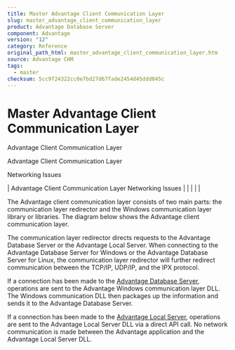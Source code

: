 ```yaml
---
title: Master Advantage Client Communication Layer
slug: master_advantage_client_communication_layer
product: Advantage Database Server
component: Advantage
version: "12"
category: Reference
original_path_html: master_advantage_client_communication_layer.htm
source: Advantage CHM
tags:
  - master
checksum: 5cc9f24322cc0e7bd27d67fade2454d45ddd045c
---
```


# Master Advantage Client Communication Layer

Advantage Client Communication Layer

Advantage Client Communication Layer

Networking Issues

| Advantage Client Communication Layer  Networking Issues |  |  |  |  |

The Advantage client communication layer consists of two main parts: the communication layer redirector and the Windows communication layer library or libraries. The diagram below shows the Advantage client communication layer.

The communication layer redirector directs requests to the Advantage Database Server or the Advantage Local Server. When connecting to the Advantage Database Server for Windows or the Advantage Database Server for Linux, the communication layer redirector will further redirect communication between the TCP/IP, UDP/IP, and the IPX protocol.

If a connection has been made to the [Advantage Database Server](master_advantage_database_server.md), operations are sent to the Advantage Windows communication layer DLL. The Windows communication DLL then packages up the information and sends it to the Advantage Database Server.

If a connection has been made to the [Advantage Local Server](master_advantage_local_server.md), operations are sent to the Advantage Local Server DLL via a direct API call. No network communication is made between the Advantage application and the Advantage Local Server DLL.
